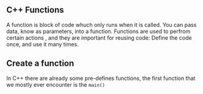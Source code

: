 ## C++ Functions

A function is block of code whuch only runs when it is called. You can pass data, know as parameters, into a function. Functions are used to perfrom certain actions , and they are important for reusing code: Define the code once, and use it many times.

## Create a function

In C++ there are already  some pre-defines functions, the first function that we mostly ever encounter is the `main()` 